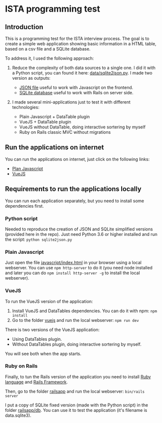# ISTA programming test

## Introduction

This is a programming test for the ISTA interview process. The goal is to create a simple web application showing basic information in a HTML table, based on a csv file and a SQLite database.

To address it, I used the following approach:

1. Reduce the complexity of both data sources to a single one. I did it with a Python script, you can found it here: [data/sqlite2json.py](data/sqlite2json.py). I made two version as outputs: 
   - [JSON file](data/data.json) useful to work with Javascript on the frontend.
   - [SQLite database](data/data_fixed.sqlite3) useful to work with Rails on server side.

2. I made several mini-applications just to test it with different technologies:
   - Plain Javascript + DataTable plugin
   - VueJS + DataTable plugin
   - VueJS without DataTable, doing interactive sortering by myself
   - Ruby on Rails classic MVC without migrations

## Run the applications on internet

You can run the applications on internet, just click on the following links:
- [Plan Javascript](https://fedegonzal.github.io/ista-test/javascript/)
- [VueJS](https://fedegonzal.github.io/ista-test/vuejs/dist/)

## Requirements to run the applications locally

You can run each application separately, but you need to install some dependencies first.

### Python script

Needed to reproduce the creation of JSON and SQLite simplified versions (provided here in the repo). Just need Python 3.6 or higher installed and run the script:
```python sqlite2json.py```

### Plain Javascript

Just open the file [javascript/index.html](javascript/index.html) in your browser using a local webserver. You can use ```npm http-server``` to do it (you need node installed and later you can do ```npm install http-server -g``` to install the local webserver).

### VueJS

To run the VueJS version of the application:
1. Install VueJS and DataTables dependencies. You can do it with npm: ```npm install```
2. Go to the folder [vuejs](vuejs) and run the local webserver: ```npm run dev```

There is two versions of the VueJS application:
- Using DataTables plugin.
- Without DataTables plugin, doing interactive sortering by myself.

You will see both when the app starts.

### Ruby on Rails

Finally, to tun the Rails version of the application you need to install [Ruby language](https://www.ruby-lang.org/en/) and [Rails Framework](https://rubyonrails.org/). 

Then, go to the folder [railsapp](railsapp) and run the local webserver: ```bin/rails server```

I put a copy of SQLite fixed version (made with the Python script) in the folder [railsapp/db](railsapp/db). You can use it to test the application (it's filename is data.sqlite3).
